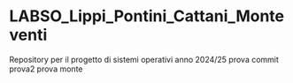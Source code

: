 # LABSO_Lippi_Pontini_Cattani_Monteventi
Repository per il progetto di sistemi operativi anno 2024/25
prova commit
prova2
prova monte